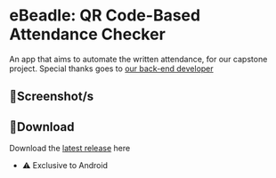 # **eBeadle: QR Code-Based Attendance Checker**
An app that aims to automate the written attendance, for our capstone project. Special thanks goes to [our back-end developer](https://github.com/douwjyn)

## 📸**Screenshot/s**

## 💾**Download**
Download the [latest release](https://github.com/moonlighthowling616/ionic-capstone/releases) here
- ⚠️ Exclusive to Android
